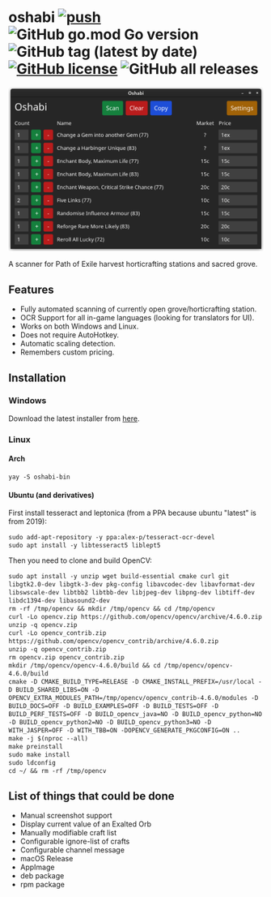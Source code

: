 # oshabi [![push](https://github.com/Vilsol/oshabi/actions/workflows/push.yml/badge.svg)](https://github.com/Vilsol/oshabi/actions/workflows/push.yaml) ![GitHub go.mod Go version](https://img.shields.io/github/go-mod/go-version/vilsol/oshabi) ![GitHub tag (latest by date)](https://img.shields.io/github/v/tag/vilsol/oshabi) [![GitHub license](https://img.shields.io/github/license/Vilsol/oshabi)](https://github.com/Vilsol/oshabi/blob/master/LICENSE) ![GitHub all releases](https://img.shields.io/github/downloads/vilsol/oshabi/total)

![screenshot of oshabi home view](./.github/screenshots/home.png)

A scanner for Path of Exile harvest horticrafting stations and sacred grove.

## Features

* Fully automated scanning of currently open grove/horticrafting station.
* OCR Support for all in-game languages (looking for translators for UI).
* Works on both Windows and Linux.
* Does not require AutoHotkey.
* Automatic scaling detection.
* Remembers custom pricing.

## Installation

### Windows

Download the latest installer from [here](https://github.com/Vilsol/oshabi/releases).

### Linux

#### Arch

```shell
yay -S oshabi-bin
```

#### Ubuntu (and derivatives)

First install tesseract and leptonica (from a PPA because ubuntu "latest" is from 2019):

```shell
sudo add-apt-repository -y ppa:alex-p/tesseract-ocr-devel
sudo apt install -y libtesseract5 liblept5
```

Then you need to clone and build OpenCV:

```shell
sudo apt install -y unzip wget build-essential cmake curl git libgtk2.0-dev libgtk-3-dev pkg-config libavcodec-dev libavformat-dev libswscale-dev libtbb2 libtbb-dev libjpeg-dev libpng-dev libtiff-dev libdc1394-dev libasound2-dev
rm -rf /tmp/opencv && mkdir /tmp/opencv && cd /tmp/opencv
curl -Lo opencv.zip https://github.com/opencv/opencv/archive/4.6.0.zip
unzip -q opencv.zip
curl -Lo opencv_contrib.zip https://github.com/opencv/opencv_contrib/archive/4.6.0.zip
unzip -q opencv_contrib.zip
rm opencv.zip opencv_contrib.zip
mkdir /tmp/opencv/opencv-4.6.0/build && cd /tmp/opencv/opencv-4.6.0/build
cmake -D CMAKE_BUILD_TYPE=RELEASE -D CMAKE_INSTALL_PREFIX=/usr/local -D BUILD_SHARED_LIBS=ON -D OPENCV_EXTRA_MODULES_PATH=/tmp/opencv/opencv_contrib-4.6.0/modules -D BUILD_DOCS=OFF -D BUILD_EXAMPLES=OFF -D BUILD_TESTS=OFF -D BUILD_PERF_TESTS=OFF -D BUILD_opencv_java=NO -D BUILD_opencv_python=NO -D BUILD_opencv_python2=NO -D BUILD_opencv_python3=NO -D WITH_JASPER=OFF -D WITH_TBB=ON -DOPENCV_GENERATE_PKGCONFIG=ON ..
make -j $(nproc --all)
make preinstall
sudo make install
sudo ldconfig
cd ~/ && rm -rf /tmp/opencv
```

## List of things that could be done

* Manual screenshot support
* Display current value of an Exalted Orb
* Manually modifiable craft list
* Configurable ignore-list of crafts
* Configurable channel message
* macOS Release
* AppImage
* deb package
* rpm package
